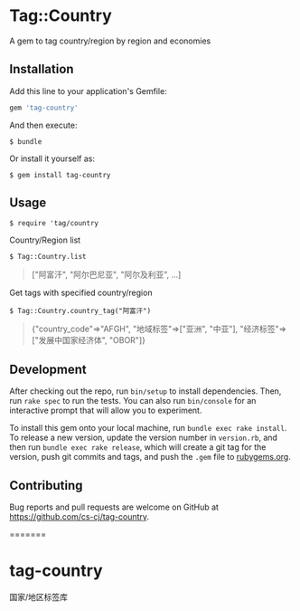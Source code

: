 # Tag::Country

A gem to tag country/region by region and economies


## Installation

Add this line to your application's Gemfile:

```ruby
gem 'tag-country'
```

And then execute:

    $ bundle

Or install it yourself as:

    $ gem install tag-country

## Usage 


    $ require 'tag/country

Country/Region list

    $ Tag::Country.list

> ["阿富汗", "阿尔巴尼亚", "阿尔及利亚", ...]

Get tags with specified country/region 

    $ Tag::Country.country_tag("阿富汗")

> {"country_code"=>"AFGH", "地域标签"=>["亚洲", "中亚"], "经济标签"=>["发展中国家经济体", "OBOR"]}

## Development

After checking out the repo, run `bin/setup` to install dependencies. Then, run `rake spec` to run the tests. You can also run `bin/console` for an interactive prompt that will allow you to experiment.

To install this gem onto your local machine, run `bundle exec rake install`. To release a new version, update the version number in `version.rb`, and then run `bundle exec rake release`, which will create a git tag for the version, push git commits and tags, and push the `.gem` file to [rubygems.org](https://rubygems.org).

## Contributing

Bug reports and pull requests are welcome on GitHub at https://github.com/cs-cj/tag-country.

=======
# tag-country
国家/地区标签库
